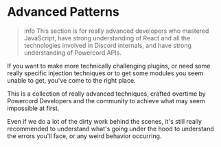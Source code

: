 <!--
  Copyright (c) 2020 aetheryx & Bowser65
  This work is licensed under a Creative Commons Attribution-NoDerivatives 4.0 International License.
  https://creativecommons.org/licenses/by-nd/4.0
-->

# Advanced Patterns

>info
> This section is for really advanced developers who mastered JavaScript, have strong understanding of React and
> all the technologies involved in Discord internals, and have strong understanding of Powercord APIs.

If you want to make more technically challenging plugins, or need some really specific injection techniques or to
get some modules you seem unable to get, you've come to the right place.

This is a collection of really advanced techniques, crafted overtime by Powercord Developers and the community to
achieve what may seem impossible at first.

Even if we do a lot of the dirty work behind the scenes, it's still really recommended to understand what's going
under the hood to understand the errors you'll face, or any weird behavior occurring.
